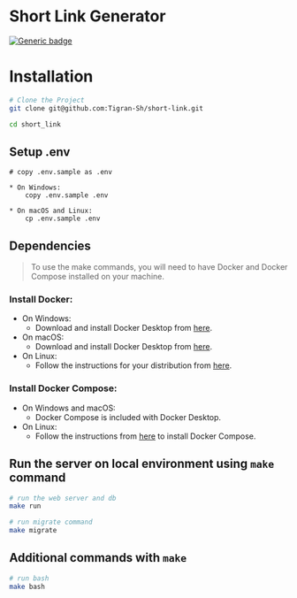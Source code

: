 # Short Link Generator

[![Generic badge](https://img.shields.io/badge/version-1.0.0.-blue.svg)](https://shields.io/)


# Installation

```bash
# Clone the Project
git clone git@github.com:Tigran-Sh/short-link.git

cd short_link
```


## Setup **.env**

```
# copy .env.sample as .env

* On Windows:
    copy .env.sample .env

* On macOS and Linux:
    cp .env.sample .env

```

## Dependencies

> To use the make commands, you will need to have Docker and Docker Compose installed on your machine.

### Install Docker:

* On Windows:
    * Download and install Docker Desktop from [here](https://www.docker.com/products/docker-desktop).
* On macOS:
    * Download and install Docker Desktop from [here](https://www.docker.com/products/docker-desktop).
* On Linux:
    * Follow the instructions for your distribution from [here](https://docs.docker.com/engine/install/).

### Install Docker Compose:

* On Windows and macOS:
    * Docker Compose is included with Docker Desktop.
* On Linux:
    * Follow the instructions from [here](https://docs.docker.com/compose/install/) to install Docker Compose.

## Run the server on local environment using `make` command

```bash
# run the web server and db
make run

# run migrate command
make migrate    
```


## Additional commands with `make`

```bash
# run bash          
make bash 
```
